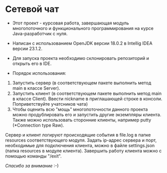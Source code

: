 # Сетевой чат
    

  * Этот проект - курсовая работа, завершающая модуль многопоточного и функционального программирования на курсе Java-разработчик с нуля.
   

  *  Написан с использованием OpenJDK версии 18.0.2 в Intellig IDEA версии 23.1.2.
   

  *  Для запуска проекта необходимо склонировать репозиторий и открыть его в IDE.
   

  *  Порядок использования:
1. Запустить сервер (в соответствующем пакете выполнить метод main в классе Server).
2. Запустить клиент (в соответствующем пакете выполнить метод main в классе Client). Ввести nickname в приглашающей строке в консоли. Поприветствуйте учатсников чата)
3. Чтобы оценить всю "мощь" многопоточности данного проекта можно продублировать его и запустить другие экземпляры клиента. Также можно использовать сторонние клиенты, например putty (*Connection type Raw).
 
Сервер и клиент логируют происходящие события в file.log в папке resources соответствующего модуля. Задать ip-адрес сервера и порт, необходимыe для подключения клиента, можно в файле settings.json (папка resources в модуле клиента). Завершить работу клиента можно с помощью команды "/exit".
 
*Спасибо за внимание* :-)